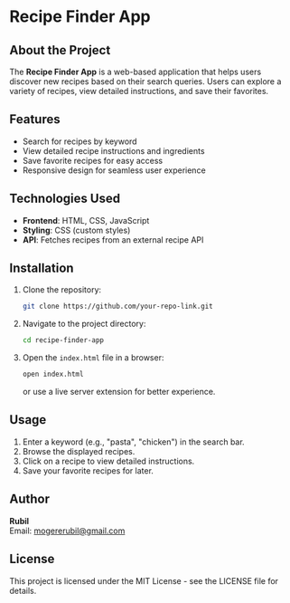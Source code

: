 # Recipe Finder App

## About the Project
The **Recipe Finder App** is a web-based application that helps users discover new recipes based on their search queries. Users can explore a variety of recipes, view detailed instructions, and save their favorites.

## Features
- Search for recipes by keyword
- View detailed recipe instructions and ingredients
- Save favorite recipes for easy access
- Responsive design for seamless user experience

## Technologies Used
- **Frontend**: HTML, CSS, JavaScript
- **Styling**: CSS (custom styles)
- **API**: Fetches recipes from an external recipe API

## Installation
1. Clone the repository:
   ```bash
   git clone https://github.com/your-repo-link.git
   ```
2. Navigate to the project directory:
   ```bash
   cd recipe-finder-app
   ```
3. Open the `index.html` file in a browser:
   ```bash
   open index.html
   ```
   or use a live server extension for better experience.

## Usage
1. Enter a keyword (e.g., "pasta", "chicken") in the search bar.
2. Browse the displayed recipes.
3. Click on a recipe to view detailed instructions.
4. Save your favorite recipes for later.

## Author
**Rubil**  
Email: mogererubil@gmail.com  

## License
This project is licensed under the MIT License - see the LICENSE file for details.

